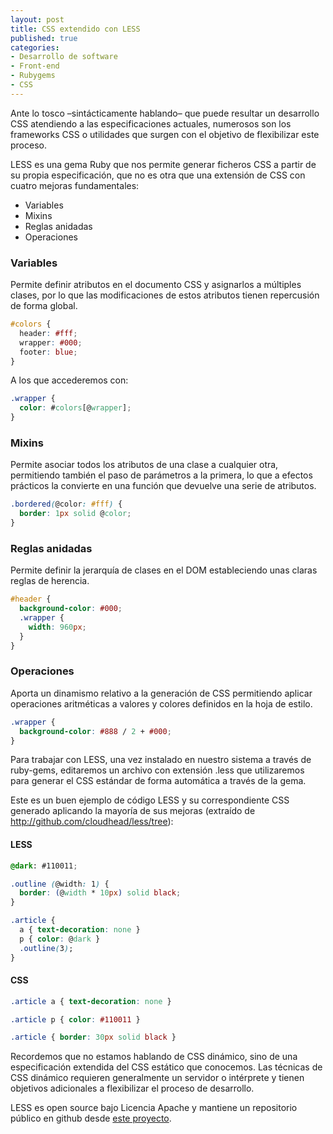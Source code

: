 ```yaml
---
layout: post
title: CSS extendido con LESS
published: true
categories:
- Desarrollo de software
- Front-end
- Rubygems
- CSS
---
```


Ante lo tosco –sintácticamente hablando– que puede resultar un desarrollo CSS atendiendo a las especificaciones actuales, numerosos son los frameworks CSS o utilidades que surgen con el objetivo de flexibilizar este proceso.

LESS es una gema Ruby que nos permite generar ficheros CSS a partir de su propia especificación, que no es otra que una extensión de CSS con cuatro mejoras fundamentales:

* Variables
* Mixins
* Reglas anidadas
* Operaciones 

<!-- more -->

### Variables
Permite definir atributos en el documento CSS y asignarlos a múltiples clases, por lo que las modificaciones de estos atributos tienen repercusión de forma global.

``` css
#colors {
  header: #fff;
  wrapper: #000;
  footer: blue;
}
```

A los que accederemos con:

``` css
.wrapper {
  color: #colors[@wrapper];
}
```

### Mixins
Permite asociar todos los atributos de una clase a cualquier otra, permitiendo también el paso de parámetros a la primera, lo que a efectos prácticos la convierte en una función que devuelve una serie de atributos.

``` css
.bordered(@color: #fff) {
  border: 1px solid @color;
}
```

### Reglas anidadas

Permite definir la jerarquía de clases en el DOM estableciendo unas claras reglas de herencia.

``` css
#header {
  background-color: #000;
  .wrapper {
    width: 960px;
  }
}
```

### Operaciones
Aporta un dinamismo relativo a la generación de CSS permitiendo aplicar operaciones aritméticas a valores y colores definidos en la hoja de estilo.


``` css
.wrapper {
  background-color: #888 / 2 + #000;
}
```


Para trabajar con LESS, una vez instalado en nuestro sistema a través de ruby-gems, editaremos un archivo con extensión .less que utilizaremos para generar el CSS estándar de forma automática a través de la gema.

Este es un buen ejemplo de código LESS y su correspondiente CSS generado aplicando la mayoría de sus mejoras (extraído de http://github.com/cloudhead/less/tree):

#### LESS
``` css
@dark: #110011;

.outline (@width: 1) {
  border: (@width * 10px) solid black;
}

.article {
  a { text-decoration: none }
  p { color: @dark }
  .outline(3);
}
```

#### CSS
``` css
.article a { text-decoration: none }

.article p { color: #110011 }

.article { border: 30px solid black }
```

Recordemos que no estamos hablando de CSS dinámico, sino de una especificación extendida del CSS estático que conocemos. Las técnicas de CSS dinámico requieren generalmente un servidor o intérprete y tienen objetivos adicionales a flexibilizar el proceso de desarrollo.

LESS es open source bajo Licencia Apache y mantiene un repositorio público en github desde [este proyecto](http://github.com/cloudhead/less).
